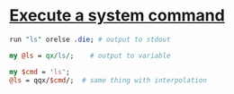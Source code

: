 [1]: https://rosettacode.org/wiki/Execute_a_system_command

# [Execute a system command][1]



```perl
run "ls" orelse .die; # output to stdout

my @ls = qx/ls/;    # output to variable

my $cmd = 'ls';
@ls = qqx/$cmd/;  # same thing with interpolation
```

